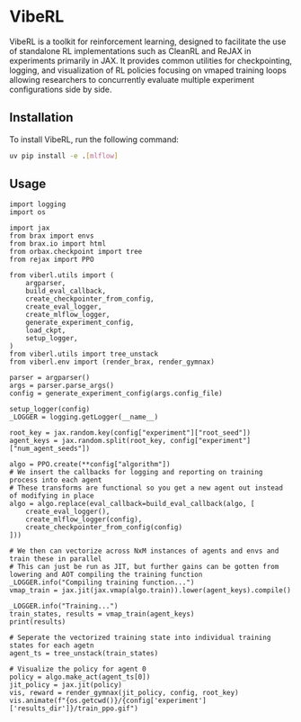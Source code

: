 # VibeRL

VibeRL is a toolkit for reinforcement learning, designed to facilitate the use of standalone RL implementations such as CleanRL and ReJAX in experiments primarily in JAX.
It provides common utilities for checkpointing, logging, and visualization of RL policies focusing on vmaped training loops allowing researchers to concurrently evaluate multiple experiment configurations side by side.

## Installation

To install VibeRL, run the following command:

```bash
uv pip install -e .[mlflow]
```

## Usage

```pythoon
import logging
import os

import jax
from brax import envs
from brax.io import html
from orbax.checkpoint import tree
from rejax import PPO

from viberl.utils import (
    argparser,
    build_eval_callback,
    create_checkpointer_from_config,
    create_eval_logger,
    create_mlflow_logger,
    generate_experiment_config,
    load_ckpt,
    setup_logger,
)
from viberl.utils import tree_unstack
from viberl.env import (render_brax, render_gymnax)

parser = argparser()
args = parser.parse_args()
config = generate_experiment_config(args.config_file)

setup_logger(config)
_LOGGER = logging.getLogger(__name__)

root_key = jax.random.key(config["experiment"]["root_seed"])
agent_keys = jax.random.split(root_key, config["experiment"]["num_agent_seeds"])

algo = PPO.create(**config["algorithm"])
# We insert the callbacks for logging and reporting on training process into each agent
# These transforms are functional so you get a new agent out instead of modifying in place
algo = algo.replace(eval_callback=build_eval_callback(algo, [
    create_eval_logger(),
    create_mlflow_logger(config),
    create_checkpointer_from_config(config)
]))

# We then can vectorize across NxM instances of agents and envs and train these in parallel
# This can just be run as JIT, but further gains can be gotten from lowering and AOT compiling the training function
_LOGGER.info("Compiling training function...")
vmap_train = jax.jit(jax.vmap(algo.train)).lower(agent_keys).compile()

_LOGGER.info("Training...")
train_states, results = vmap_train(agent_keys)
print(results)

# Seperate the vectorized training state into individual training states for each agetn
agent_ts = tree_unstack(train_states)

# Visualize the policy for agent 0
policy = algo.make_act(agent_ts[0])
jit_policy = jax.jit(policy)
vis, reward = render_gymnax(jit_policy, config, root_key)
vis.animate(f"{os.getcwd()}/{config['experiment']['results_dir']}/train_ppo.gif")
```
